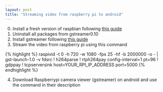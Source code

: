 ```yaml
---
layout: post
title: "Streaming video from raspberry pi to android"
---
```


0. Install a fresh version of raspbian following [this guide](https://www.raspberrypi.org/documentation/installation/installing-images/README.md)
1. Uninstall all packages from gstreamer0.10
2. Install gstreamer following [this guide](http://www.raspberry-projects.com/pi/pi-hardware/raspberry-pi-camera/streaming-video-using-gstreamer)
3. Stream the video from raspberry pi using this command

{% highlight %}
raspivid -t 0 -h 720 -w 1080 -fps 25 -hf -b 2000000 -o - | gst-launch-1.0 -v fdsrc ! h264parse !  rtph264pay config-interval=1 pt=96 ! gdppay ! tcpserversink host=YOUR_RPI_IP_ADDRESS port=5000
{% endhighlight %}

4. Download Raspberrypi camera viewer (gstreamer) on android and use the command in their description